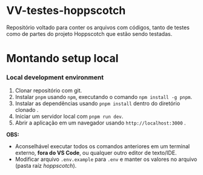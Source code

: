 # VV-testes-hoppscotch
Repositório voltado para conter os arquivos com códigos, tanto de testes como de partes do projeto Hoppscotch que estão sendo testadas.

# Montando setup local



### Local development environment

1. Clonar  repositório com git.
2. Instalar `pnpm` usando `npm`, executando o comando `npm install -g pnpm`.
3. Instalar as dependências usando `pnpm install` dentro do diretório clonado .
4. Iniciar um servidor local com `pnpm run dev`.
5. Abrir a aplicação em um navegador usando `http://localhost:3000` .

**OBS:**
- Aconselhável executar todos os comandos anteriores em um terminal externo, **fora do VS Code**, ou qualquer outro editor de texto/IDE.
- Modificar arquivo `.env.example` para `.env` e manter os valores no arquivo (pasta raíz *hoppscotch*).
